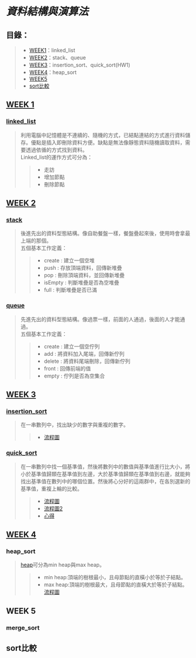 # _**資料結構與演算法**_
## 目錄：
> *   [WEEK1](https://github.com/yenchungLin/study#week-1)：linked_list
> *   [WEEK2](https://github.com/yenchungLin/study#week-2)：stack、queue
> *   [WEEK3](https://github.com/yenchungLin/study#week-3)：insertion_sort、quick_sort(HW1)
> *   [WEEK4](https://github.com/yenchungLin/study#week-4)：heap_sort
> *   [WEEK5](https://github.com/yenchungLin/study#week-5)
> *   [sort比較](https://github.com/yenchungLin/study#sort%E6%AF%94%E8%BC%83)

## [WEEK 1](https://github.com/yenchungLin/study/tree/master/WEEK%201)
### [linked_list](https://github.com/yenchungLin/study/blob/master/WEEK%201/linked_list.py)

> 利用電腦中記憶體是不連續的、隨機的方式，已結點連結的方式進行資料儲存。優點是插入即刪除資料方便。缺點是無法像靜態資料隨機讀取資料，需要透過依循的方式找到資料。     
Linked_list的運作方式可分為：     
>> *   走訪
>> *   增加節點
>> *   刪除節點
## [WEEK 2](https://github.com/yenchungLin/study/tree/master/WEEK%202)
### [stack](https://github.com/yenchungLin/study/blob/master/WEEK%202/stack.py)

> 後進先出的資料型態結構。像自助餐盤一樣，餐盤疊起來後，使用時會拿最上端的那個。     
五個基本工作定義：      
>> *   create : 建立一個空堆
>> *   push : 存放頂端資料，回傳新堆疊
>> *   pop : 刪除頂端資料，並回傳新堆疊
>> *   isEmpty : 判斷堆疊是否為空堆疊
>> *   full : 判斷堆疊是否已滿
### [queue](https://github.com/yenchungLin/study/blob/master/WEEK%202/queue.py)

> 先進先出的資料型態結構。像過票一樣，前面的人通過，後面的人才能通過。   
> 五個基本工作定義：     
>> *   create : 建立一個空佇列
>> *   add : 將資料加入尾端，回傳新佇列
>> *   delete : 將資料尾端刪除，回傳新佇列
>> *   front : 回傳前端的值
>> *   empty : 佇列是否為空集合
## [WEEK 3](https://github.com/yenchungLin/study/tree/master/WEEK%203)

### [insertion_sort](https://github.com/yenchungLin/study/blob/master/WEEK%203/SetMismatch.py)
> 在一串數列中，找出缺少的數字與重複的數字。   
>> *   [流程圖](https://github.com/yenchungLin/study/blob/master/picture/insertion_sort.png)

### [quick_sort](https://nbviewer.jupyter.org/github/yenchungLin/study/blob/master/WEEK%203/HW1_quick_sort.ipynb)
> 在一串數列中找一個基準值，然後將數列中的數值與基準值進行比大小，將小於基準值歸類在基準值到左邊，大於基準值歸類在基準值到右邊，就能夠找出基準值在數列中的哪個位置。然後將心分好的這兩群中，在各別選新的基準值，重複上輪的比較。    
>> *   [流程圖](https://github.com/yenchungLin/study/blob/master/picture/quick_sort.png)      
>> *   [流程圖2](https://github.com/yenchungLin/study/blob/master/picture/quick_sort2.png)     
>> *   [心得](https://github.com/yenchungLin/study/blob/master/心得/quick_sort心得.txt)
## [WEEK 4](https://github.com/yenchungLin/study/tree/master/WEEK%204)
### heap_sort
> [heap](https://github.com/yenchungLin/study/blob/master/WEEK4/heap.py)可分為min heap與max heap。      
>> *   min heap:頂端的樹根最小，且母節點的直橫小於等於子結點。    
>> *   max heap:頂端的樹根最大，且母節點的直橫大於等於子結點。     
>> [流程圖](https://github.com/yenchungLin/study/blob/master/picture/heap_sort.png)
## WEEK 5
### merge_sort

## sort比較
